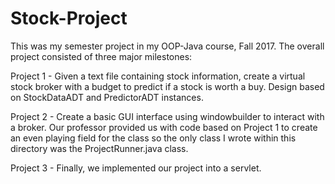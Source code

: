 # Stock-Project
This was my semester project in my OOP-Java course, Fall 2017. The overall project consisted of three major milestones:

Project 1 - Given a text file containing stock information, create a virtual stock broker with a budget to predict if a stock is worth a buy. Design based on StockDataADT and PredictorADT instances.

Project 2 - Create a basic GUI interface using windowbuilder to interact with a broker. Our professor provided us with code based on Project 1 to create an even playing field for the class so the only class I wrote within this directory was the ProjectRunner.java class.

Project 3 - Finally, we implemented our project into a servlet.
